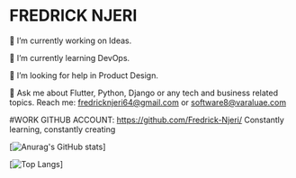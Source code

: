 # FREDRICK NJERI
🔭 I’m currently working on Ideas.

🌱 I’m currently learning DevOps.

🤔 I’m looking for help in Product Design.

💬 Ask me about Flutter, Python, Django or any tech and business related topics.
  Reach me: fredricknjeri64@gmail.com or software8@varaluae.com

#WORK GITHUB ACCOUNT: https://github.com/Fredrick-Njeri/
Constantly learning, constantly creating

[![Anurag's GitHub stats](https://github-readme-stats.vercel.app/api?username=Fredricknjeri&show_icons=true&theme=radical)]

[![Top Langs](https://github-readme-stats.vercel.app/api/top-langs/?username=Fredricknjeri)]
